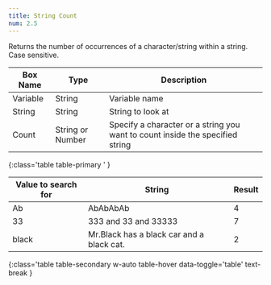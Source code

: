 ```yaml
---
title: String Count
num: 2.5
---
```


Returns the number of occurrences of a character/string within a string. Case sensitive.


| Box Name | Type | Description | 
|-------|--------|--------|
| Variable | String | Variable name |
| String | String | String to look at |
|Count|String or Number|Specify a character or a string you want to count inside the specified string
{:class='table table-primary ' }

| Value to search for | String| Result| 
|-------|--------|--------
|Ab|AbAbAbAb|4
|33 |333 and 33 and 33333|7
|black|Mr.Black has a black car and a black cat.|2
{:class='table table-secondary w-auto table-hover data-toggle='table' text-break }







